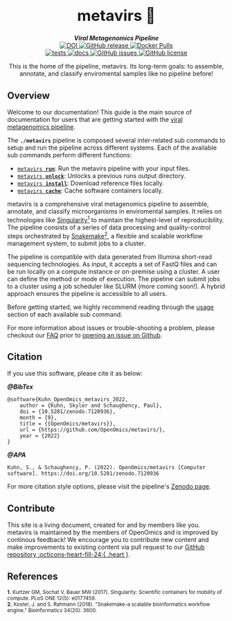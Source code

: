 <div align="center">

  <h1 style="font-size: 250%">metavirs 🔬</h1>

  <b><i>Viral Metagenomics Pipeline</i></b><br>
  <a href="https://doi.org/10.5281/zenodo.7120936">
      <img src="https://zenodo.org/badge/DOI/10.5281/zenodo.7120936.svg" alt="DOI">
  </a>
  <a href="https://github.com/OpenOmics/metavirs/releases">
    <img alt="GitHub release" src="https://img.shields.io/github/v/release/OpenOmics/metavirs?color=blue&include_prereleases">
  </a>
  <a href="https://hub.docker.com/repository/docker/skchronicles/metavirs">
    <img alt="Docker Pulls" src="https://img.shields.io/docker/pulls/skchronicles/metavirs">
  </a><br>
  <a href="https://github.com/OpenOmics/metavirs/actions/workflows/main.yaml">
    <img alt="tests" src="https://github.com/OpenOmics/metavirs/workflows/tests/badge.svg">
  </a>
  <a href="https://github.com/OpenOmics/metavirs/actions/workflows/docs.yml">
    <img alt="docs" src="https://github.com/OpenOmics/metavirs/workflows/docs/badge.svg">
  </a>
  <a href="https://github.com/OpenOmics/metavirs/issues">
    <img alt="GitHub issues" src="https://img.shields.io/github/issues/OpenOmics/metavirs?color=brightgreen">
  </a>
  <a href="https://github.com/OpenOmics/metavirs/blob/main/LICENSE">
    <img alt="GitHub license" src="https://img.shields.io/github/license/OpenOmics/metavirs">
  </a>

  <p>
    This is the home of the pipeline, metavirs. Its long-term goals: to assemble, annotate, and classify enviromental samples like no pipeline before!
  </p>

</div>  


## Overview
Welcome to our documentation! This guide is the main source of documentation for users that are getting started with the [viral metagenomics pipeline](https://github.com/OpenOmics/metavirs/). 

The **`./metavirs`** pipeline is composed several inter-related sub commands to setup and run the pipeline across different systems. Each of the available sub commands perform different functions: 

 * [<code>metavirs <b>run</b></code>](usage/run.md): Run the metavirs pipeline with your input files.
 * [<code>metavirs <b>unlock</b></code>](usage/unlock.md): Unlocks a previous runs output directory.
 * [<code>metavirs <b>install</b></code>](usage/install.md): Download reference files locally.
 * [<code>metavirs <b>cache</b></code>](usage/cache.md): Cache software containers locally.

metavirs is a comprehensive viral metagenomics pipeline to assemble, annotate, and classify microorganisms in enviromental samples. It relies on technologies like [Singularity<sup>1</sup>](https://singularity.lbl.gov/) to maintain the highest-level of reproducibility. The pipeline consists of a series of data processing and quality-control steps orchestrated by [Snakemake<sup>2</sup>](https://snakemake.readthedocs.io/en/stable/), a flexible and scalable workflow management system, to submit jobs to a cluster.

The pipeline is compatible with data generated from Illumina short-read sequencing technologies. As input, it accepts a set of FastQ files and can be run locally on a compute instance or on-premise using a cluster. A user can define the method or mode of execution. The pipeline can submit jobs to a cluster using a job scheduler like SLURM (more coming soon!). A hybrid approach ensures the pipeline is accessible to all users.

Before getting started, we highly recommend reading through the [usage](usage/run.md) section of each available sub command.

For more information about issues or trouble-shooting a problem, please checkout our [FAQ](faq/questions.md) prior to [opening an issue on Github](https://github.com/OpenOmics/metavirs/issues).

## Citation

If you use this software, please cite it as below:  

***@BibTex***  
```text
@software{Kuhn_OpenOmics_metavirs_2022,
    author = {Kuhn, Skyler and Schaughency, Paul},
    doi = {10.5281/zenodo.7120936},
    month = {9},
    title = {{OpenOmics/metavirs}},
    url = {https://github.com/OpenOmics/metavirs/},
    year = {2022}
}
```

***@APA***  
```text
Kuhn, S., & Schaughency, P. (2022). OpenOmics/metavirs [Computer software]. https://doi.org/10.5281/zenodo.7120936
```

For more citation style options, please visit the pipeline's [Zenodo page](https://doi.org/10.5281/zenodo.7120936).

## Contribute 

This site is a living document, created for and by members like you. metavirs is maintained by the members of OpenOmics and is improved by continous feedback! We encourage you to contribute new content and make improvements to existing content via pull request to our [GitHub repository :octicons-heart-fill-24:{ .heart }](https://github.com/OpenOmics/metavirs).

## References
<sup>**1.**  Kurtzer GM, Sochat V, Bauer MW (2017). Singularity: Scientific containers for mobility of compute. PLoS ONE 12(5): e0177459.</sup>  
<sup>**2.**  Koster, J. and S. Rahmann (2018). "Snakemake-a scalable bioinformatics workflow engine." Bioinformatics 34(20): 3600.</sup>  
